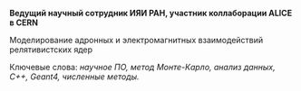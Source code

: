 **Ведущий научный сотрудник ИЯИ РАН, участник коллаборации ALICE в CERN**

Моделирование адронных и электромагнитных взаимодействий релятивистских ядер

Ключевые слова: *научное ПО, метод Монте-Карло, анализ данных, С++, Geant4, численные методы.*